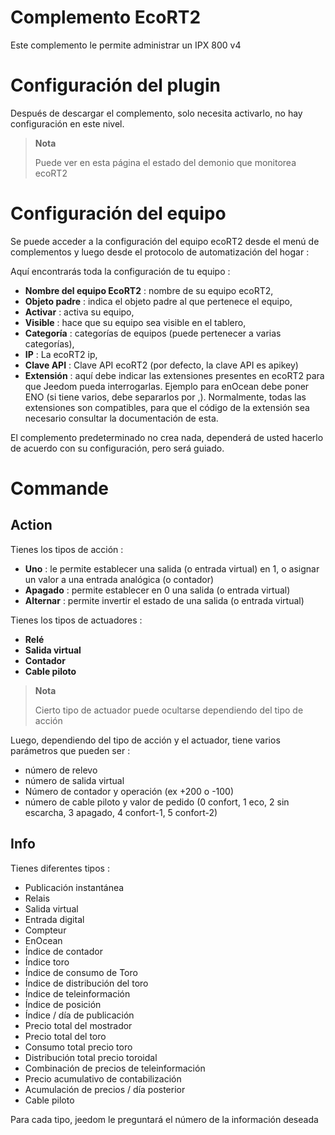 # Complemento EcoRT2

Este complemento le permite administrar un IPX 800 v4

# Configuración del plugin

Después de descargar el complemento, solo necesita activarlo, no hay configuración en este nivel.

> **Nota**
>
> Puede ver en esta página el estado del demonio que monitorea ecoRT2

# Configuración del equipo

Se puede acceder a la configuración del equipo ecoRT2 desde el menú de complementos y luego desde el protocolo de automatización del hogar :

Aquí encontrarás toda la configuración de tu equipo :

-   **Nombre del equipo EcoRT2** : nombre de su equipo ecoRT2,
-   **Objeto padre** : indica el objeto padre al que pertenece el equipo,
-   **Activar** : activa su equipo,
-   **Visible** : hace que su equipo sea visible en el tablero,
-   **Categoría** : categorías de equipos (puede pertenecer a varias categorías),
-   **IP** : La ecoRT2 ip,
-   **Clave API** : Clave API ecoRT2 (por defecto, la clave API es apikey)
-   **Extensión** : aquí debe indicar las extensiones presentes en ecoRT2 para que Jeedom pueda interrogarlas. Ejemplo para enOcean debe poner ENO (si tiene varios, debe separarlos por ,). Normalmente, todas las extensiones son compatibles, para que el código de la extensión sea necesario consultar la documentación de esta.

El complemento predeterminado no crea nada, dependerá de usted hacerlo de acuerdo con su configuración, pero será guiado.

# Commande

## Action

Tienes los tipos de acción :

-   **Uno** : le permite establecer una salida (o entrada virtual) en 1, o asignar un valor a una entrada analógica (o contador)
-   **Apagado** : permite establecer en 0 una salida (o entrada virtual)
-   **Alternar** : permite invertir el estado de una salida (o entrada virtual)

Tienes los tipos de actuadores :

-   **Relé**
-   **Salida virtual**
-   **Contador**
-   **Cable piloto**

> **Nota**
>
> Cierto tipo de actuador puede ocultarse dependiendo del tipo de acción

Luego, dependiendo del tipo de acción y el actuador, tiene varios parámetros que pueden ser :

-   número de relevo
-   número de salida virtual
-   Número de contador y operación (ex +200 o -100)
-   número de cable piloto y valor de pedido (0 confort, 1 eco, 2 sin escarcha, 3 apagado, 4 confort-1, 5 confort-2)

## Info

Tienes diferentes tipos :

-   Publicación instantánea
-   Relais
-   Salida virtual
-   Entrada digital
-   Compteur
-   EnOcean
-   Índice de contador
-   Índice toro
-   Índice de consumo de Toro
-   Índice de distribución del toro
-   Índice de teleinformación
-   Índice de posición
-   Índice / día de publicación
-   Precio total del mostrador
-   Precio total del toro
-   Consumo total precio toro
-   Distribución total precio toroidal
-   Combinación de precios de teleinformación
-   Precio acumulativo de contabilización
-   Acumulación de precios / día posterior
-   Cable piloto

Para cada tipo, jeedom le preguntará el número de la información deseada
